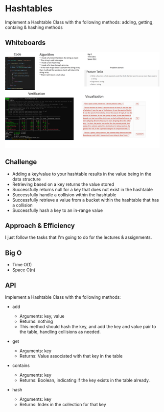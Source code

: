# Hashtables
Implement a Hashtable Class with the following methods: adding, getting, containg & hashing methods

## Whiteboards
![code31](code31.PNG)

## Challenge

* Adding a key/value to your hashtable results in the value being in the data structure
* Retrieving based on a key returns the value stored
* Successfully returns null for a key that does not exist in the hashtable
* Successfully handle a collision within the hashtable
* Successfully retrieve a value from a bucket within the hashtable that has a collision
* Successfully hash a key to an in-range value

## Approach & Efficiency

I just follow the tasks that I'm going to do for the lectures & assignments.

## Big O

* Time O(1)
* Space O(n)

## API

Implement a Hashtable Class with the following methods:

* add
   * Arguments: key, value
   * Returns: nothing
   * This method should hash the key, and add the key and value pair to the table, handling collisions as needed.

* get
   * Arguments: key
   * Returns: Value associated with that key in the table

* contains
   * Arguments: key
   * Returns: Boolean, indicating if the key exists in the table already.

* hash
   * Arguments: key
   * Returns: Index in the collection for that key